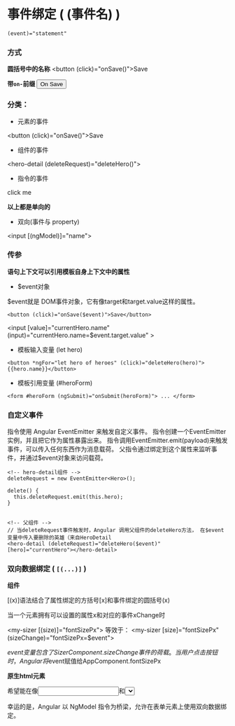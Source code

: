 
事件绑定 ( (事件名) )
====

`(event)="statement"`

### 方式

**圆括号中的名称**
<button (click)="onSave()">Save</button>

**带`on-`前缀**
<button on-click="onSave()">On Save</button>

### 分类：

- 元素的事件

<button (click)="onSave()">Save</button>

- 组件的事件

<hero-detail (deleteRequest)="deleteHero()"></hero-detail>

- 指令的事件

<div (myClick)="clicked=$event" clickable>click me</div>

**以上都是单向的**

- 双向(事件与 property)

<input [(ngModel)]="name">

### 传参

**语句上下文可以引用模板自身上下文中的属性**

- $event对象

$event就是 DOM事件对象，它有像target和target.value这样的属性。

`<button (click)="onSave($event)">Save</button>`

<input [value]="currentHero.name" (input)="currentHero.name=$event.target.value" >

- 模板输入变量 (let hero)

`<button *ngFor="let hero of heroes" (click)="deleteHero(hero)">{{hero.name}}</button>`

- 模板引用变量 (#heroForm)

`<form #heroForm (ngSubmit)="onSubmit(heroForm)"> ... </form>`


### 自定义事件


指令使用 Angular EventEmitter 来触发自定义事件。 指令创建一个EventEmitter实例，并且把它作为属性暴露出来。 指令调用EventEmitter.emit(payload)来触发事件，可以传入任何东西作为消息载荷。 父指令通过绑定到这个属性来监听事件，并通过$event对象来访问载荷。

```
<!-- hero-detail组件 -->
deleteRequest = new EventEmitter<Hero>();

delete() {
  this.deleteRequest.emit(this.hero);
}


<!-- 父组件 -->
// 当deleteRequest事件触发时，Angular 调用父组件的deleteHero方法， 在$event变量中传入要删除的英雄（来自HeroDetail
<hero-detail (deleteRequest)="deleteHero($event)" [hero]="currentHero"></hero-detail>
```

### 双向数据绑定 ( `[(...)]` )

**组件**

[(x)]语法结合了属性绑定的方括号[x]和事件绑定的圆括号(x)

当一个元素拥有可以设置的属性x和对应的事件xChange时

<my-sizer [(size)]="fontSizePx"></my-sizer>
等效于：
<my-sizer [size]="fontSizePx" (sizeChange)="fontSizePx=$event"></my-sizer>

$event变量包含了SizerComponent.sizeChange事件的荷载。 当用户点击按钮时，Angular 将$event赋值给AppComponent.fontSizePx


**原生html元素**

希望能在像<input>和<select>这样的 HTML 元素上使用双向数据绑定。 可惜，原生 HTML 元素不遵循x值和xChange事件的模式。

幸运的是，Angular 以 NgModel 指令为桥梁，允许在表单元素上使用双向数据绑定。